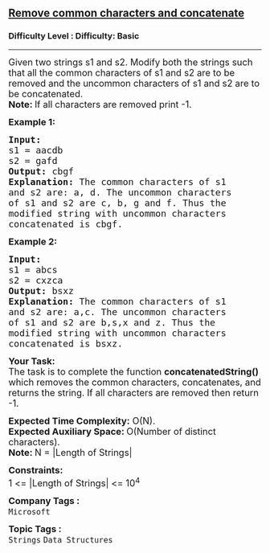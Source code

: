 <h2><a href="https://www.geeksforgeeks.org/problems/remove-common-characters-and-concatenate-1587115621/1?page=6&category=Strings,python&difficulty=Basic&sortBy=accuracy">Remove common characters and concatenate</a></h2><h3>Difficulty Level : Difficulty: Basic</h3><hr><div class="problems_problem_content__Xm_eO"><p><span style="font-size:18px">Given two strings&nbsp;s1&nbsp;and&nbsp;s2. Modify both the strings such that all the common characters of s1 and s2 are to be removed and the uncommon characters of s1 and s2 are to be concatenated.<br>
<strong>Note:&nbsp;</strong>If all characters are removed&nbsp;print&nbsp;-1.</span></p>

<p><span style="font-size:18px"><strong>Example 1:</strong></span></p>

<pre><span style="font-size:18px"><strong>Input:
</strong>s1 = aacdb
s2 = gafd
<strong>Output: </strong>cbgf<strong>
Explanation: </strong>The common characters of s1
and s2 are: a, d. The uncommon characters
of s1 and s2 are c, b, g and f. Thus the
modified string with uncommon characters
concatenated is cbgf.</span>
</pre>

<p><span style="font-size:18px"><strong>Example 2:</strong></span></p>

<pre><span style="font-size:18px"><strong>Input:
</strong>s1 = abcs
s2 = cxzca
<strong>Output: </strong>bsxz<strong>
Explanation: </strong>The common characters of s1
and s2 are: a,c. The uncommon characters
of s1 and s2 are b,s,x and z. Thus the
modified string with uncommon characters
concatenated is bsxz.</span></pre>

<p><span style="font-size:18px"><strong>Your Task:</strong><br>
The task is to complete the function&nbsp;<strong>concatenatedString()</strong> which removes the common characters, concatenates, and returns the&nbsp;string. If all characters are removed then return -1.</span></p>

<p><span style="font-size:18px"><strong>Expected Time Complexity:</strong>&nbsp;O(N).<br>
<strong>Expected Auxiliary Space:&nbsp;</strong>O(Number of distinct characters).<br>
<strong>Note:&nbsp;</strong>N =&nbsp;|Length of Strings|</span></p>

<p><span style="font-size:18px"><strong>Constraints:&nbsp;</strong><br>
1 &lt;= |Length of Strings| &lt;= 10<sup>4</sup></span></p>
</div><p><span style=font-size:18px><strong>Company Tags : </strong><br><code>Microsoft</code>&nbsp;<br><p><span style=font-size:18px><strong>Topic Tags : </strong><br><code>Strings</code>&nbsp;<code>Data Structures</code>&nbsp;